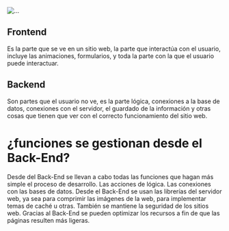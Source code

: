 <img src="https://acumbamail.com/blog/wp-content/uploads/2014/10/maquetacion-email-html.png" class="card-img-top" alt="...">

<h2>Frontend</h2>
Es la parte que se ve en un sitio web, la parte que interactúa con el usuario, incluye las animaciones, formularios, y toda la parte con la que el usuario puede interactuar.


<h2>Backend</h2>
Son partes que el usuario no ve, es la parte lógica, conexiones a la base de datos, conexiones con el servidor, el guardado de la información y otras cosas que tienen que ver con el correcto funcionamiento del sitio web.

<h1>¿funciones se gestionan desde el Back-End?</h1>

Desde del Back-End se llevan a cabo todas las funciones que hagan más simple el proceso de desarrollo.
Las acciones de lógica.
Las conexiones con las bases de datos.
Desde el Back-End se usan las librerías del servidor web, ya sea para comprimir las imágenes de la web, para implementar temas de caché u otras.
También se mantiene la seguridad de los sitios web.
Gracias al Back-End se pueden optimizar los recursos a fin de que las páginas resulten más ligeras.
